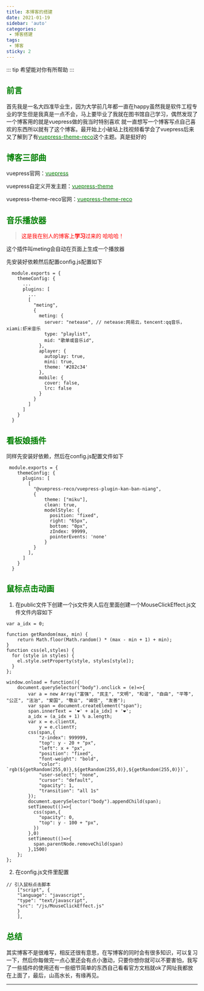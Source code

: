 ```yaml
---
title: 本博客的搭建
date: 2021-01-19
sidebar: 'auto'
categories:
 - 博客搭建
tags:
 - 博客
sticky: 2
---
```


::: tip
希望能对你有所帮助
:::
<!-- more -->
## <font color=#008000>前言</font>
首先我是一名大四准毕业生，因为大学前几年都一直在happy虽然我是软件工程专业的学生但是我真是一点不会，马上要毕业了我就在图书馆自己学习，偶然发现了一个博客用的就是vuepress做的我当时特别喜欢  就一直想写一个博客写点自己喜欢的东西所以就有了这个博客。最开始上小破站上找视频看学会了vuepress后来又了解到了有[<font color=#008000>vuepress-theme-reco</font>](https://vuepress-theme-reco.recoluan.com/)这个主题。真是挺好的

## <font color=#008000>博客三部曲</font>

vuepress官网：[<font color=#008000>vuepress</font>](https://vuepress.vuejs.org/zh/ ) 

vuepress自定义开发主题：[<font color=#008000>vuepress-theme</font>](https://vuepress.vuejs.org/zh/theme/writing-a-theme.html) 

vuepress-theme-reco官网：[<font color=#008000>vuepress-theme-reco</font>](https://vuepress-theme-reco.recoluan.com/)
        
## <font color=#008000>音乐播放器</font>
><font color=red>这是我在别人的博客上**学习**过来的 哈哈哈！</font>

这个插件叫meting会自动在页面上生成一个播放器

先安装好依赖然后配置config.js配置如下

```
  module.exports = {
    themeConfig: {
      ...
      plugins: [
        ...
        [
          "meting",
          {
            meting: {
              server: "netease", // netease:网易云，tencent:qq音乐，xiami:虾米音乐
              type: "playlist",
              mid: "歌单或音乐id",
            },
            aplayer: {
              autoplay: true,
              mini: true,
              theme: '#282c34'
            },
            mobile: {
              cover: false,
              lrc: false
            }
          }
        ]
      ]
    }
  }

```
## <font color=#008000>看板娘插件</font>

同样先安装好依赖，然后在config.js配置文件如下

```
 module.exports = {
    themeConfig: {
      plugins: [
        [
          "@vuepress-reco/vuepress-plugin-kan-ban-niang",
          {
              theme: ["miku"],
              clean: true,
              modelStyle: {
                position: "fixed",
                right: "65px",
                bottom: "0px",
                zIndex: 99999,
                pointerEvents: 'none'
              }
          }
        ],
      ]
    }
  }

```
## <font color=#008000>鼠标点击动画</font>

1. 在public文件下创建一个js文件夹人后在里面创建一个MouseClickEffect.js文件文件内容如下
```
var a_idx = 0;

function getRandom(max, min) {
    return Math.floor(Math.random() * (max - min + 1) + min);
}
function css(el,styles) {
  for (style in styles) {
    el.style.setProperty(style, styles[style]);
  }
};

window.onload = function(){
    document.querySelector("body").onclick = (e)=>{
        var a = new Array("富强", "民主", "文明", "和谐", "自由", "平等", "公正", "法治", "爱国", "敬业", "诚信", "友善");
        var span = document.createElement("span");  
        span.innerText = '❤' + a[a_idx] + '❤';
        a_idx = (a_idx + 1) % a.length;
        var x = e.clientX,
            y = e.clientY;
        css(span,{
            "z-index": 999999,
            "top": y - 20 + "px",
            "left": x + "px",
            "position": "fixed",
            "font-weight": "bold",
            "color": `rgb(${getRandom(255,0)},${getRandom(255,0)},${getRandom(255,0)})`,
            "user-select": "none",
            "cursor": "default",
            "opacity": 1,
            "transition": "all 1s"
        });
        document.querySelector("body").appendChild(span);
        setTimeout(()=>{
          css(span,{
            "opacity": 0,
            "top": y - 100 + "px",
          })
        },0)
        setTimeout(()=>{
          span.parentNode.removeChild(span)
        },1500)
    };
};

```
2. 在config.js文件里配置  
```
// 引入鼠标点击脚本
    ["script", {
    "language": "javascript",
    "type": "text/javascript",
    "src": "/js/MouseClickEffect.js"
    }
    ],

```
## <font color=#008000>总结</font>

其实博客不是很难写，相反还很有意思，在写博客的同时会有很多知识，可以复习一下，然后你每做完一点心里还会有点小激动，只要你想你就可以不要害怕，我写了一些插件的使用还有一些细节简单的东西自己看看官方文档就ok了网址我都放在上面了，最后，山高水长，有缘再见。

------------------------
<Vssue />